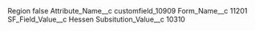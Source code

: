 <?xml version="1.0" encoding="UTF-8"?>
<CustomMetadata xmlns="http://soap.sforce.com/2006/04/metadata" xmlns:xsi="http://www.w3.org/2001/XMLSchema-instance" xmlns:xsd="http://www.w3.org/2001/XMLSchema">
    <label>Region</label>
    <protected>false</protected>
    <values>
        <field>Attribute_Name__c</field>
        <value xsi:type="xsd:string">customfield_10909</value>
    </values>
    <values>
        <field>Form_Name__c</field>
        <value xsi:type="xsd:string">11201</value>
    </values>
    <values>
        <field>SF_Field_Value__c</field>
        <value xsi:type="xsd:string">Hessen</value>
    </values>
    <values>
        <field>Subsitution_Value__c</field>
        <value xsi:type="xsd:string">10310</value>
    </values>
</CustomMetadata>
